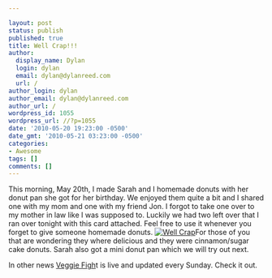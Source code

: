 ```yaml
---

layout: post
status: publish
published: true
title: Well Crap!!!
author:
  display_name: Dylan
  login: dylan
  email: dylan@dylanreed.com
  url: /
author_login: dylan
author_email: dylan@dylanreed.com
author_url: /
wordpress_id: 1055
wordpress_url: //?p=1055
date: '2010-05-20 19:23:00 -0500'
date_gmt: '2010-05-21 03:23:00 -0500'
categories:
- Awesome
tags: []
comments: []
---
```


This morning, May 20th, I made Sarah and I homemade donuts with her donut pan she got for her birthday. We enjoyed them quite a bit and I shared one with my mom and one with my friend Jon. I forgot to take one over to my mother in law like I was supposed to. Luckily we had two left over that I ran over tonight with this card attached. Feel free to use it whenever you forget to give someone homemade donuts. [![][1]][2]For those of you that are wondering they where delicious and they were cinnamon/sugar cake donuts. Sarah also got a mini donut pan which we will try out next.

   [1]: http://farm5.static.flickr.com/4072/4626047702_abff404fba.jpg (Well Crap)
   [2]: http://farm5.static.flickr.com/4072/4626047702_abff404fba.jpg

In other news [Veggie Figh][3]t is live and updated every Sunday. Check it out.

   [3]: http://veggiefight.com

